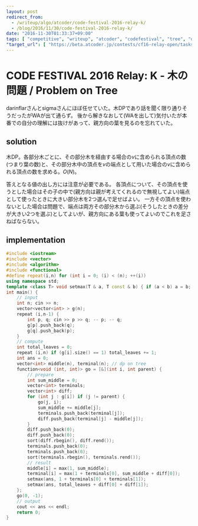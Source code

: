 ```yaml
---
layout: post
redirect_from:
  - /writeup/algo/atcoder/code-festival-2016-relay-k/
  - /blog/2016/11/30/code-festival-2016-relay-k/
date: "2016-11-30T01:33:37+09:00"
tags: [ "competitive", "writeup", "atcoder", "codefestival", "tree", "dp" ]
"target_url": [ "https://beta.atcoder.jp/contests/cf16-relay-open/tasks/relay_k" ]
---
```


# CODE FESTIVAL 2016 Relay: K - 木の問題 / Problem on Tree

darinflarさんとsigmaさんにほぼ任せていた。木DPであり話を聞く限り通りそうだったがWAが出て通らず。
後から解きなおして(WAを出して)気付いたが本番での自分の理解には抜けがあって、親方向の葉を見るのを忘れていた。

## solution

木DP。各部分木ごとに、その部分木を経由する場合の$v$に含められる頂点の数(つまり葉の数)と、その部分木中の頂点を$v$の端点として用いた場合の$v$に含められる頂点の数を求める。$O(N)$。

答えとなる値の出し方には注意が必要である。
各頂点について、その頂点を使うとした場合はその子の中で(親方向は親が考えてくれるので無視してよい)端点として使ったときに大きい部分木を$2$つ選んで足せばよい。
一方その頂点を使わないとした場合は問題で、端点は両方その部分木から選ぶ(そうしたときの差分が大きい$2$つを選ぶ)としてよいが、親方向にある葉も使ってよいのでこれを足さねばならない。

## implementation

``` c++
#include <iostream>
#include <vector>
#include <algorithm>
#include <functional>
#define repeat(i,n) for (int i = 0; (i) < (n); ++(i))
using namespace std;
template <class T> void setmax(T & a, T const & b) { if (a < b) a = b; }
int main() {
    // input
    int n; cin >> n;
    vector<vector<int> > g(n);
    repeat (i,n-1) {
        int p, q; cin >> p >> q; -- p; -- q;
        g[p].push_back(q);
        g[q].push_back(p);
    }
    // compute
    int total_leaves = 0;
    repeat (i,n) if (g[i].size() == 1) total_leaves += 1;
    int ans = 0;
    vector<int> middle(n), terminal(n); // dp on tree
    function<void (int, int)> go = [&](int i, int parent) {
        // prepare
        int sum_middle = 0;
        vector<int> terminals;
        vector<int> diff;
        for (int j : g[i]) if (j != parent) {
            go(j, i);
            sum_middle += middle[j];
            terminals.push_back(terminal[j]);
            diff.push_back(terminal[j] - middle[j]);
        }
        diff.push_back(0);
        diff.push_back(0);
        sort(diff.rbegin(), diff.rend());
        terminals.push_back(0);
        terminals.push_back(0);
        sort(terminals.rbegin(), terminals.rend());
        // result
        middle[i] = max(1, sum_middle);
        terminal[i] = max(1 + terminals[0], sum_middle + diff[0]);
        setmax(ans, 1 + terminals[0] + terminals[1]);
        setmax(ans, total_leaves + diff[0] + diff[1]);
    };
    go(0, -1);
    // output
    cout << ans << endl;
    return 0;
}
```
